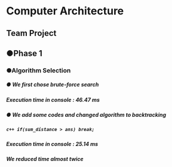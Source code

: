 # Computer Architecture
## Team Project


## ●Phase 1  
### ●Algorithm Selection  
##### ● We first chose brute-force search  
##### Execution time in console : 46.47 ms  
##### ● We add some codes and changed algorithm to backtracking  
##### ```c++ if(sum_distance > ans) break;```  
##### Execution time in console : 25.14 ms  
##### We reduced time almost twice
